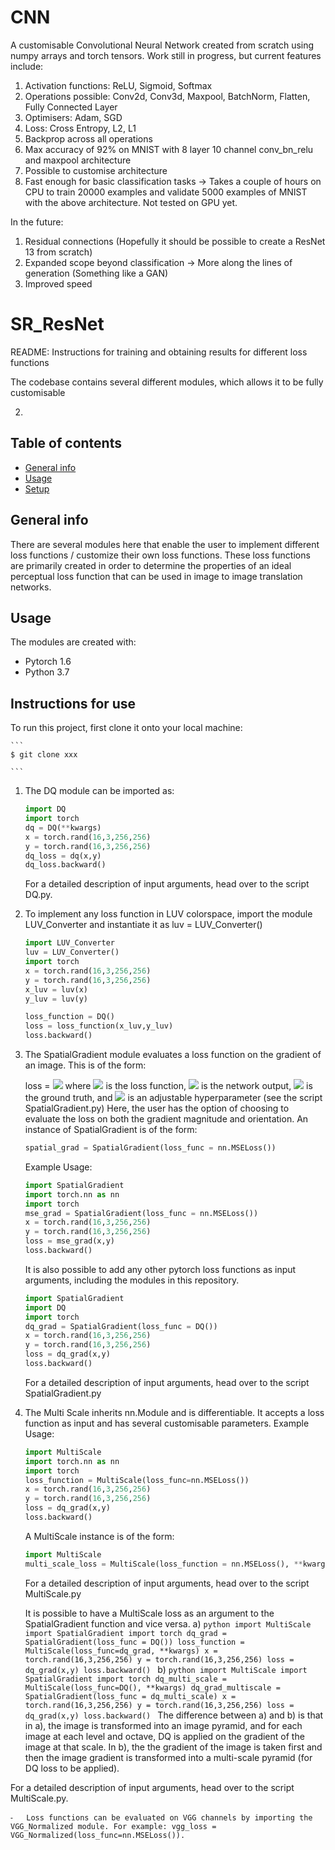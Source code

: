 # CNN
A customisable Convolutional Neural Network created from scratch using numpy arrays and torch tensors. Work still in progress, but current features include:
1) Activation functions: ReLU, Sigmoid, Softmax
2) Operations possible: Conv2d, Conv3d, Maxpool, BatchNorm, Flatten, Fully Connected Layer
3) Optimisers: Adam, SGD
4) Loss: Cross Entropy, L2, L1
5) Backprop across all operations
6) Max accuracy of 92% on MNIST with 8 layer 10 channel conv_bn_relu and maxpool architecture
7) Possible to customise architecture
8) Fast enough for basic classification tasks -> Takes a couple of hours on CPU to train 20000 examples and validate 5000 examples of MNIST with the above architecture. Not tested on GPU yet.

In the future:
1) Residual connections (Hopefully it should be possible to create a ResNet 13 from scratch)
2) Expanded scope beyond classification -> More along the lines of generation (Something like a GAN)
3) Improved speed


# SR_ResNet

README: Instructions for training and obtaining results for different loss functions

The codebase contains several different modules, which allows it to be fully customisable 
	
2) 
## Table of contents
* [General info](#general-info)
* [Usage](#usage)
* [Setup](#setup)

## General info
There are several modules here that enable the user to implement different loss functions / customize their own loss functions. These loss functions are primarily created in order to determine the properties of an ideal perceptual loss function that can be used in image to image translation networks.
	
## Usage
The modules are created with:
* Pytorch 1.6
* Python 3.7
	
## Instructions for use
To run this project, first clone it onto your local machine:

    ```
    $ git clone xxx

    ```
1) The DQ module can be imported as:
    ```python
    import DQ
    import torch
    dq = DQ(**kwargs)
    x = torch.rand(16,3,256,256)
    y = torch.rand(16,3,256,256)
    dq_loss = dq(x,y)
    dq_loss.backward()
    ```
    For a detailed description of input arguments, head over to the script DQ.py.

2) To implement any loss function in LUV colorspace, import the module LUV_Converter and instantiate it as luv = LUV_Converter()
     ```python
    import LUV_Converter
    luv = LUV_Converter()
    import torch
    x = torch.rand(16,3,256,256)
    y = torch.rand(16,3,256,256)
    x_luv = luv(x)
    y_luv = luv(y)
    
    loss_function = DQ()
    loss = loss_function(x_luv,y_luv)
    loss.backward()
    ```
3) The SpatialGradient module evaluates a loss function on the gradient of an image. This is of the form: 

   loss = <img src="https://latex.codecogs.com/gif.latex?\beta(\frac{d(G(z))}{dx},\frac{dY}{dx})+\beta(\frac{d(G(z))}{dy},\frac{dY}{dy})+\lambda |G(z)-\mu_{G(z)}|" /> where <img src="https://latex.codecogs.com/gif.latex?\beta" /> is the loss function, <img src="https://latex.codecogs.com/gif.latex?G(z)" /> is the network output, <img src="https://latex.codecogs.com/gif.latex?Y" /> is the ground truth, and <img src="https://latex.codecogs.com/gif.latex?\lambda" /> is an adjustable hyperparameter (see the script SpatialGradient.py)
Here, the user has the option of choosing to evaluate the loss on both the gradient magnitude and orientation. 
    An instance of SpatialGradient is of the form:
    
    ```python
    spatial_grad = SpatialGradient(loss_func = nn.MSELoss())
    ```
    Example Usage: 
    
    ```python
    import SpatialGradient
    import torch.nn as nn
    import torch
    mse_grad = SpatialGradient(loss_func = nn.MSELoss())
    x = torch.rand(16,3,256,256)
    y = torch.rand(16,3,256,256)
    loss = mse_grad(x,y)
    loss.backward()
    ```
    It is also possible to add any other pytorch loss functions as input arguments, including the modules in this repository.
     ```python
    import SpatialGradient
    import DQ
    import torch
    dq_grad = SpatialGradient(loss_func = DQ())
    x = torch.rand(16,3,256,256)
    y = torch.rand(16,3,256,256)
    loss = dq_grad(x,y)
    loss.backward()
    ```
    For a detailed description of input arguments, head over to the script SpatialGradient.py


4) The Multi Scale inherits nn.Module and is differentiable. It accepts a loss function as input and has several customisable parameters. Example Usage:
    ```python
    import MultiScale
    import torch.nn as nn
    import torch
    loss_function = MultiScale(loss_func=nn.MSELoss())
    x = torch.rand(16,3,256,256)
    y = torch.rand(16,3,256,256)
    loss = dq_grad(x,y)
    loss.backward()
    ```
    
    A MultiScale instance is of the form:
    ```python
    import MultiScale
    multi_scale_loss = MultiScale(loss_function = nn.MSELoss(), **kwargs)
    ```
    For a detailed description of input arguments, head over to the script MultiScale.py
    
   It is possible to have a MultiScale loss as an argument to the SpatialGradient function and vice versa. 
   a)
	   ```python
	    import MultiScale
	    import SpatialGradient
    	    import torch
	    dq_grad = SpatialGradient(loss_func = DQ())
	    loss_function = MultiScale(loss_func=dq_grad, **kwargs)
	    x = torch.rand(16,3,256,256)
	    y = torch.rand(16,3,256,256)
	    loss = dq_grad(x,y)
	    loss.backward()
	    ```
    b) 
	    ```python
	    import MultiScale
	    import SpatialGradient
	    import torch
	    dq_multi_scale = MultiScale(loss_func=DQ(), **kwargs)
	    dq_grad_multiscale = SpatialGradient(loss_func = dq_multi_scale)
	    x = torch.rand(16,3,256,256)
	    y = torch.rand(16,3,256,256)
	    loss = dq_grad(x,y)
	    loss.backward()
	    ```
    The difference between a) and b) is that in a), the image is transformed into an image pyramid, and for each image at each level and octave, DQ is applied on the gradient of the image at that scale. In b), the the gradient of the image is taken first and then the image gradient is transformed into a multi-scale pyramid (for DQ loss to be applied).
    
   
   
For a detailed description of input arguments, head over to the script MultiScale.py.

	⁃	Loss functions can be evaluated on VGG channels by importing the VGG_Normalized module. For example: vgg_loss = VGG_Normalized(loss_func=nn.MSELoss()). 



